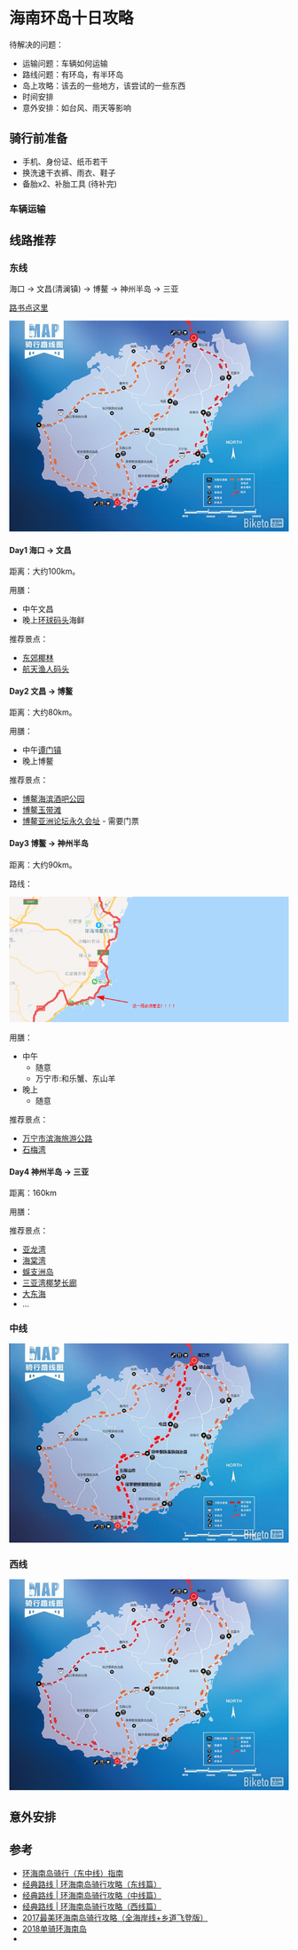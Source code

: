 # 海南环岛十日攻略

待解决的问题：

- 运输问题：车辆如何运输
- 路线问题：有环岛，有半环岛
- 岛上攻略：该去的一些地方，该尝试的一些东西
- 时间安排
- 意外安排：如台风、雨天等影响

## 骑行前准备

- 手机、身份证、纸币若干
- 换洗速干衣裤、雨衣、鞋子
- 备胎x2、补胎工具
(待补完)

### 车辆运输

## 线路推荐

### 东线

海口 -> 文昌(清澜镇) -> 博鳌 -> 神州半岛 -> 三亚

[路书点这里](https://www.imxingzhe.com/lushu/877625/)

![east](./images/东线地图.jpg)

#### Day1 海口 -> 文昌

距离：大约100km。

用膳：

- 中午文昌
- 晚上[环球码头](https://www.amap.com/place/B0765003V9)海鲜

推荐景点：

- [东郊椰林](https://www.amap.com/search?id=B07650045V&city=469005&geoobj=110.321762%7C18.920998%7C111.194578%7C19.331596&query_type=IDQ&query=%E4%B8%9C%E9%83%8A%E6%A4%B0%E6%9E%97%E9%A3%8E%E6%99%AF%E5%8C%BA&zoom=11.18)
- [航天渔人码头](https://www.amap.com/place/B0FFIFHEJ9)

#### Day2 文昌 -> 博鳌

距离：大约80km。

用膳：

- 中午[谭门镇](https://www.amap.com/place/B07660LSZS)
- 晚上博鳌

推荐景点：

- [博鳌海滨酒吧公园](https://www.amap.com/place/B0FFG7M5V1)
- [博鳌玉带滩](https://www.amap.com/place/B07660LPTT)
- [博鳌亚洲论坛永久会址](https://www.amap.com/place/B0766003XK) - 需要门票

#### Day3 博鳌 -> 神州半岛

距离：大约90km。

路线：

![博鳌-石梅湾](./images/博鳌-石梅湾.png)

用膳：

- 中午
  - 随意
  - 万宁市:和乐蟹、东山羊
- 晚上
  - 随意

推荐景点：

- [万宁市滨海旅游公路](https://www.google.com/search?q=%E4%B8%87%E5%AE%81%E5%B8%82%E6%BB%A8%E6%B5%B7%E6%97%85%E6%B8%B8%E5%85%AC%E8%B7%AF&oq=%E4%B8%87%E5%AE%81&aqs=chrome.1.69i57j35i39j0l4.8538j0j1&sourceid=chrome&ie=UTF-8)
- [石梅湾](https://www.amap.com/place/B076A00310)

#### Day4 神州半岛 -> 三亚

距离：160km

用膳：

推荐景点：

- [亚龙湾](https://www.amap.com/place/B03830MRM2)
- [海棠湾](https://www.amap.com/place/B0FFFDRZ5V)
- [蜈支洲岛](https://www.amap.com/place/B0FFFUBJXQ)
- [三亚湾椰梦长廊](https://www.amap.com/place/B03830MO6K)
- [大东海](https://www.amap.com/place/B03830NTNI)
- ...

### 中线

![middle](./images/中线地图.jpg)

### 西线

![west](./images/西线地图.jpg)

## 意外安排

## 参考

- [环海南岛骑行（东中线）指南](http://www.youxiake.com/gonglue/view?id=3532)
- [经典路线 | 环海南岛骑行攻略（东线篇）](http://www.biketo.com/tour/25193.html?all=1#page_3)
- [经典路线 | 环海南岛骑行攻略（中线篇）](http://www.biketo.com/tour/25158.html?all=1#page_3)
- [经典路线 | 环海南岛骑行攻略（西线篇）](http://www.biketo.com/tour/25245.html?all=1#page_3)
- [2017最美环海南岛骑行攻略（全海岸线+乡道飞登版）](https://bbs.qyer.com/thread-2636600-1.html)
- [2018单骑环海南岛](https://travel.qunar.com/youji/7000538)
- []()
